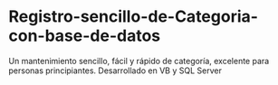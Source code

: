 # Registro-sencillo-de-Categoria-con-base-de-datos
Un mantenimiento sencillo, fácil y rápido de categoría, excelente para personas principiantes. Desarrollado en VB y SQL Server
